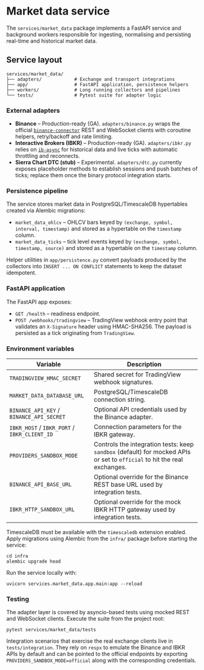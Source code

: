 # Market data service

The `services/market_data` package implements a FastAPI service and background
workers responsible for ingesting, normalising and persisting real-time and
historical market data.

## Service layout

```
services/market_data/
├── adapters/            # Exchange and transport integrations
├── app/                 # FastAPI application, persistence helpers
├── workers/             # Long running collectors and pipelines
└── tests/               # Pytest suite for adapter logic
```

### External adapters

* **Binance** – Production-ready (GA). `adapters/binance.py` wraps the official
  [`binance-connector`](https://pypi.org/project/binance-connector/) REST and
  WebSocket clients with coroutine helpers, retry/backoff and rate limiting.
* **Interactive Brokers (IBKR)** – Production-ready (GA). `adapters/ibkr.py`
  relies on [`ib-async`](https://pypi.org/project/ib-async/) for historical data
  and live ticks with automatic throttling and reconnects.
* **Sierra Chart DTC (stub)** – Experimental. `adapters/dtc.py` currently
  exposes placeholder methods to establish sessions and push batches of ticks;
  replace them once the binary protocol integration starts.

### Persistence pipeline

The service stores market data in PostgreSQL/TimescaleDB hypertables created via
Alembic migrations:

* `market_data_ohlcv` – OHLCV bars keyed by `(exchange, symbol, interval,
  timestamp)` and stored as a hypertable on the `timestamp` column.
* `market_data_ticks` – tick level events keyed by `(exchange, symbol,
  timestamp, source)` and stored as a hypertable on the `timestamp` column.

Helper utilities in `app/persistence.py` convert payloads produced by the
collectors into `INSERT ... ON CONFLICT` statements to keep the dataset idempotent.

### FastAPI application

The FastAPI app exposes:

* `GET /health` – readiness endpoint.
* `POST /webhooks/tradingview` – TradingView webhook entry point that validates
  an `X-Signature` header using HMAC-SHA256. The payload is persisted as a tick
  originating from `TradingView`.

### Environment variables

| Variable | Description |
| --- | --- |
| `TRADINGVIEW_HMAC_SECRET` | Shared secret for TradingView webhook signatures. |
| `MARKET_DATA_DATABASE_URL` | PostgreSQL/TimescaleDB connection string. |
| `BINANCE_API_KEY` / `BINANCE_API_SECRET` | Optional API credentials used by the Binance adapter. |
| `IBKR_HOST` / `IBKR_PORT` / `IBKR_CLIENT_ID` | Connection parameters for the IBKR gateway. |
| `PROVIDERS_SANDBOX_MODE` | Controls the integration tests: keep `sandbox` (default) for mocked APIs or set to `official` to hit the real exchanges. |
| `BINANCE_API_BASE_URL` | Optional override for the Binance REST base URL used by integration tests. |
| `IBKR_HTTP_SANDBOX_URL` | Optional override for the mock IBKR HTTP gateway used by integration tests. |

TimescaleDB must be available with the `timescaledb` extension enabled. Apply
migrations using Alembic from the `infra/` package before starting the service:

```
cd infra
alembic upgrade head
```

Run the service locally with:

```
uvicorn services.market_data.app.main:app --reload
```

### Testing

The adapter layer is covered by asyncio-based tests using mocked REST and
WebSocket clients. Execute the suite from the project root:

```
pytest services/market_data/tests
```

Integration scenarios that exercise the real exchange clients live in
`tests/integration`. They rely on `respx` to emulate the Binance and IBKR
APIs by default and can be pointed to the official endpoints by exporting
`PROVIDERS_SANDBOX_MODE=official` along with the corresponding credentials.

